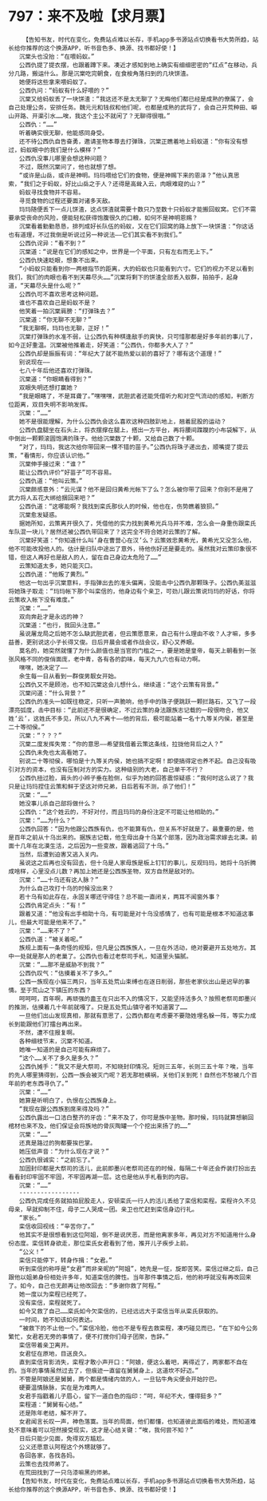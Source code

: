 # 797：来不及啦【求月票】
        【告知书友，时代在变化，免费站点难以长存，手机app多书源站点切换看书大势所趋，站长给你推荐的这个换源APP，听书音色多、换源、找书都好使！】
       沉棠头也没抬：“在喂蚂蚁。”
       公西仇提了提衣摆，也跟着蹲下来。凑近才感知到地上确实有细细密密的“红点”在移动，兵分几路，搬运什么。那是沉棠吃完朝食，在食桉角落扫到的几块饼渣。
       她便将这些拿来喂蚂蚁了。
       公西仇问：“蚂蚁有什么好喂的？”
       沉棠又给蚂蚁丢了一块饼渣：“我这还不是太无聊了？无晦他们都已经是成熟的僚属了，会自己处理公务，安排任务。魏元元和钱叔和他们呢，也都是成熟的武将了，会自己开荒种田、噼山开路、开渠引水……唉，我这个主公不就闲了？无聊得很哦。”
       公西仇：“……”
       听着确实很无聊，他能感同身受。
       还不待公西仇自告奋勇，邀请圣物本尊去打弹珠，沉棠正瞧着地上蚂蚁道：“你有没有想过，蚂蚁眼中的我们是什么模样？”
       公西仇没事儿哪里会想这种问题？
       不过，既然沉棠问了，他也就想了想。
       “或许是山岳，或许是神明。玛玛喂给它们的食物，便是神赐下来的恩泽？”他认真思索，“我们之于蚂蚁，好比山岳之于人？还得是高耸入云，肉眼难窥的山？”
       蚂蚁寻找食物并不容易。
       寻觅食物的过程还要面对诸多天敌。
       玛玛随便丢下一点儿饼渣，这点饼渣就需要十数只乃至数十只蚂蚁才能搬回蚁窝。它们不需要承受丧命的风险，便能轻松获得饱腹很久的口粮，如何不是神明恩赐？
       沉棠看着勤勤恳恳，排列成好长队伍的蚂蚁，又在它们回窝的路上放下一块饼渣：“你这话也有道理，不过我倒是听说过另一种说法——它们其实看不到我们。”
       公西仇诧异：“看不到？”
       沉棠道：“说是在它们的感知之中，世界是一个平面，只有左右而无上下。”
       公西仇快速眨眼，想象不出来。
       “小蚂蚁只能看到你一两根指节的距离，大的蚂蚁也只能看到六寸。它们的视力不足以看到我们，我们的肉眼也看不到天幕尽头……”沉棠将剩下的饼渣全部丢入蚁群，拍拍手，起身道，“天幕尽头是什么呢？”
       公西仇可不喜欢思考这种问题。
       谁也不喜欢自己是蚂蚁不是？
       他笑着一拍沉棠肩膀：“打弹珠去？”
       沉棠道：“你无聊不无聊？”
       “我无聊啊，玛玛也无聊，正好！”
       沉棠打弹珠的水准不弱，让公西仇有种棋逢敌手的爽快，只可惜那都是好多年前的事儿了，如今正好重温。沉棠被他推着走，好笑道：“公西仇，你都多大人了？”
       公西仇却是振振有词：“年纪大了就不能热爱以前的喜好了？哪有这个道理！”
       别说现在——
       七八十年后他还喜欢打弹珠。
       沉棠道：“你眼睛看得到？”
       双眼失明还想打赢她？
       “我是眼瞎了，不是耳聋了。”嘿嘿嘿，武胆武者还能凭借听力和对空气流动的感知，判断方位距离，双目失明不影响发挥。
       沉棠：“……”
       她不是很能理解，为什么公西仇会这么喜欢这种四肢趴地上，翘着屁股的运动？
       公西仇盘腿坐在石头上，将衣摆撑在腿上，搭出一方平台，再将腰间蹀躞的小布袋解下，从中倒出一颗颗滚圆饱满的珠子。他给沉棠数了十颗，又给自己数了十颗。
       “对了，玛玛，我这次给你带回来一棵不错的苗子。”公西仇将珠子递出去，顺嘴提了提云策，“看情形，你应该认识他。”
       沉棠伸手接过来：“谁？”
       能让公西仇评价“好苗子”可不容易。
       公西仇道：“他叫云策。”
       沉棠颇感意外：“云元谋？他不是回归黄希光帐下了么？怎么被你带了回来？你别不是用了武力将人五花大绑给捆回来吧？”
       公西仇道：“这哪能啊？我找到栾氏那伙人的时候，他也在，伤势瞧着狼狈。”
       沉棠愈发疑惑。
       据她所知，云策离开很久了，凭借他的实力找到黄希光兵马并不难，怎么会一身重伤跟栾氏车队混一块儿？居然还被公西仇带回来了？这完全不符合她对云策的了解。
       沉棠好笑道：“你知道什么叫‘身在曹营心在汉’么？云策效忠黄希光，黄希光又没怎么他，他不可能改投他人的。估计是归队中途出了意外，待他伤好还是要走的。虽然我对云策印象很不错，但这人再好也是敌人的人，留在自己身边太危险了……”
       云策知道太多，她只能灭口。
       公西仇道：“他叛了黄烈。”
       他这一句出乎沉棠意料，手指弹出去的准头偏离，没能击中公西仇那颗珠子。公西仇美滋滋将她珠子取走：“玛玛帐下那个叫栾信的，他身边有个亲卫，可劲儿跟云策说玛玛的好话，你将云策收入帐下没有难度。”
       沉棠：“……”
       双向奔赴才是永远的神？
       沉棠道：“也行，我回头注意。”
       虽说屠龙局之后她不怎么缺武胆武者，但云策愿意来，自己有什么理由不收？人才嘛，多多益善，更别说这小子长得又俊。日后开晨会或者作战会议，舒心又养眼。
       莫名的，她突然就懂了为什么颜值也是当官的门槛之一，要是她是皇帝，每天上朝看到一张张风格不同的俊俏面庞，老中青，各有各的韵味，每天九九六也有动力啊。
       嘿嘿，她决定了——
       余生每一日从看到一群俊男靓女开始。
       公西仇又不是顾池，也不知沉棠这会儿想什么，继续道：“这个云策有背景。”
       沉棠问道：“什么背景？”
       公西仇的准头一如既往稳定，只听一声脆响，他手中的珠子便跳跃一颗拦路石，又飞了一段漂亮弧度，击中目标：“此前还不是很确定，不过云策的身法跟族志记载的一段很吻合，他又姓‘云’，这姓氏不多见，所以八九不离十——他的背后，极可能站着一名十九等关内侯，甚至是二十等彻侯。”
       沉棠：“？？？”
       沉棠二度发挥失常：“你的意思——希望我借着云策这条线，拉拢他背后之人？”
       公西仇未免也太高看她了。
       别说二十等彻侯，哪怕是十九等关内侯，她也搞不定啊！即使搞得定也养不起。自己没有吸引对方的资本，也没有压制对方的实力。这种级别的大老，自己单干不行？
       公西仇扭过脸，肩头的小辫子垂在脸侧，似乎为她的回答震惊疑惑：“我何时这么说了？我只是让玛玛捏住云策和鲜于坚这对师兄弟，日后若有不测，杀了他们！”
       沉棠：“……”
       她没事儿杀自己部将做什么？
       公西仇：“这个姓云的，不好对付，而且玛玛的身份注定不可能让他相助的。”
       沉棠：“……为什么？”
       公西仇回答：“因为他跟公西族有仇，也不能算有仇，但关系不好就是了。最重要的是，他是百年之前从十乌出来的。据族志记载，他生母出身十乌某个部落，因为政治需求嫁去北漠。前面十几年在北漠生活，之后因为一些变故，跟着逃回了十乌。”
       当然，后遭到迫害又逃入关内。
       虽说这之后再也没有回去，但十乌是人家母族是板上钉钉的事儿，反观玛玛，她将十乌折腾成啥样，心里没点儿数？再加上她还是公西族圣物，双方自然是敌对的。
       沉棠：“……十乌还有这人脉？”
       为什么自己攻打十乌的时候没出来？
       若十乌有如此存在，永固关哪还守得住？总不能一直闭关，两耳不闻窗外事？
       公西仇肯定点头：“有！”
       跟着又道：“他没有出手相助十乌，有可能是对十乌没感情了，也有可能是根本不知道这事儿，但最大可能是他来不了。”
       沉棠：“……来不了？”
       公西仇道：“被关着呢。”
       族规上面有一条奇怪的规矩，但凡是公西族族人，一旦在外活动，绝对要避开五处地方。其中一处就是那人的老巢了。公西仇也看过老祭司手札，知道里头猫腻。
       沉棠：“……那不是威胁不到我？”
       公西仇叹气：“估摸着关不了多久。”
       公西一族现在小猫三两只，当年五处荒山束缚也在逐日削弱，那些老家伙出山是迟早的事情。至于荒山之下镇压的东西？
       呵呵呵，百年啊，再顽强的蛊王在只出不入的情况下，又能坚持活多久？按照老祭司即墨兴的推测，估摸着几十年前就嘎了。只是五处荒山镇守者不知道罢了……
       一旦他们出山发现真相，那就有意思了，公西仇都在考虑要不要隐姓埋名躲一阵，等实力成长到能跟他们打擂台再出来。
       不然，遭不住报复啊。
       各种细枝节末，沉棠不知道。
       她唯一知道的是自己可能有麻烦了。
       “这个……关不了多久是多久？”
       公西仇摊手：“我又不是大祭司，不知晓封印情况。短则三五年，长则三五十年？唉，当年的先人哪里猜得到，公西一族会被灭门呢？若无那桩横祸，关他们关到死！自然也不愁被几个百年前的老东西寻仇了。”
       沉棠：“……”
       她算是听明白了，仇恨在公西族身上。
       “我现在跟公西族割席来得及吗？”
       公西仇露出一口洁白整齐的牙齿：“来不及了，你可是族中圣物。那时候，玛玛就算想躺回棺材也来不及，他们保证会将族地的骨灰陶罐一个个挖出来扬了的……”
       沉棠：“……”
       还真是路过的狗都要挨巴掌。
       她压低声音：“为什么现在才说？”
       公西仇很诚实：“之前忘了。”
       加固封印都是大祭司的活儿，此前即墨兴老祭司还在的时候，每隔二十年还会乔装打扮出去看看封印牢固不牢固，不牢固再湖一层。这也是他从手札看到的内容。
       沉棠：“……”
       -----------------
       公西仇完成任务就拍拍屁股走人，安顿栾氏一行人的活儿丢给了栾信和栾程。栾程许久不见母亲，早就抑制不住，母子二人哭成一团。亲卫也忙赶到栾信身边行礼。
       “家长。”
       栾信收回视线：“辛苦你了。”
       他其实不是很想看到这位阿姐，倒不是说厌恶，而是他离家多年，再见对方不知道用什么身份态度。栾信转身欲走，那位栾氏女君看到了他，推开儿子疾步上前。
       “公义！”
       栾信只能停下，转身作揖：“女君。”
       听到栾信的称呼是“女君”而非亲昵的“阿姐”，她先是一怔，旋即苦笑。栾信过继之后，自己跟他以姐弟身份相处许多年，知道栾信的脾性。当年那件事情之后，他的称呼就没有再改回来了。如今，自己也无颜再让他改回去：“多谢你救了阿程。”
       她一度以为栾程已经死了。
       没有栾信，栾程就死了。
       如今又救了自己……栾氏如今欠栾信的，已经远远大于栾信当年从栾氏获取的。
       一时间，她不知该如何表达。
       “被救下的不止他一个。”栾信冷脸，他也不是专程去救栾程，凑巧碰见而已，“在下如今公务繁忙，女君若无旁的事情了，便不打搅你们母子团聚，告辞。”
       栾信带着亲卫离开。
       女君怔在原地，目送良久。
       直到栾信背影消失，栾程才敢小声开口：“阿娘，便这么着吧，离得近了，两家都不自在的。当年的事情虽然过去了，但痕迹一直留在舅舅身上，这道坎不好迈。”
       不管是阿娘还是舅舅，两个都是情绪内敛的人，一旦钻牛角尖便会开始拧巴。
       硬要温情脉脉，实在是为难两人。
       女君手指戳着儿子眉心，留下一道白色的指印：“呵，年纪不大，懂得挺多？”
       栾程道：“舅舅有心结。”
       还是陈年老结，解不开了。
       女君闻言长叹一声，神色落寞。当年的局面，他们都懂，也知道彼此面临的难处，而知道难处不意味着可以坦然接受现实，这才是心结关键：“唉，我何尝不知？”
       日后只能少见面，免得双方尴尬。
       公义还愿意认阿程这个外甥就够了。
       各回各家，各找各妈。
       云策也去找师弟了。
       在荒田找到了一只乌漆嘛黑的师弟。
       【告知书友，时代在变化，免费站点难以长存，手机app多书源站点切换看书大势所趋，站长给你推荐的这个换源APP，听书音色多、换源、找书都好使！】